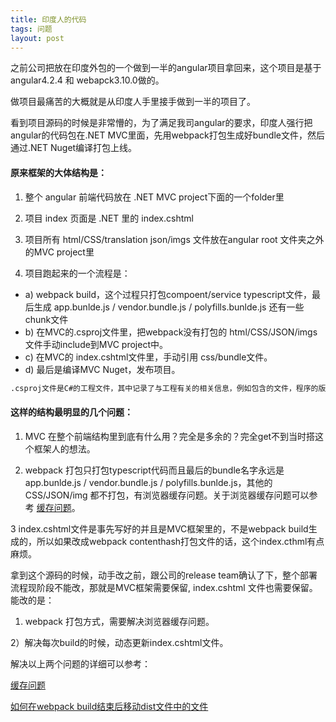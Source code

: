 ```yaml
---
title: 印度人的代码
tags: 问题
layout: post
---
```



之前公司把放在印度外包的一个做到一半的angular项目拿回来，这个项目是基于 angular4.2.4 和 webapck3.10.0做的。

做项目最痛苦的大概就是从印度人手里接手做到一半的项目了。

看到项目源码的时候是非常懵的，为了满足我司angular的要求，印度人强行把angular的代码包在.NET MVC里面，先用webpack打包生成好bundle文件，然后通过.NET Nuget编译打包上线。

#### 原来框架的大体结构是：

1) 整个 angular 前端代码放在 .NET MVC project下面的一个folder里



2) 项目 index 页面是 .NET 里的 index.cshtml


3) 项目所有 html/CSS/translation json/imgs 文件放在angular root 文件夹之外的MVC project里


4) 项目跑起来的一个流程是：


- a) webpack build，这个过程只打包compoent/service typescript文件，最后生成 app.bunlde.js / vendor.bundle.js / polyfills.bunlde.js 还有一些chunk文件
- b) 在MVC的.csproj文件里，把webpack没有打包的 html/CSS/JSON/imgs文件手动include到MVC project中。
- c) 在MVC的 index.cshtml文件里，手动引用 css/bundle文件。
- d) 最后是编译MVC Nuget，发布项目。



```html
.csproj文件是C#的工程文件，其中记录了与工程有关的相关信息，例如包含的文件，程序的版本，所生成的文件的类型和位置的信息等
```


#### 这样的结构最明显的几个问题：
1) MVC 在整个前端结构里到底有什么用？完全是多余的？完全get不到当时搭这个框架人的想法。


2) webpack 打包只打包typescript代码而且最后的bundle名字永远是 app.bunlde.js / vendor.bundle.js / polyfills.bunlde.js，其他的CSS/JSON/img 都不打包，有浏览器缓存问题。关于浏览器缓存问题可以参考 [缓存问题](https://limeii.github.io/2018/09/issues-cache-busting)。


3 index.cshtml文件是事先写好的并且是MVC框架里的，不是webpack build生成的，所以如果改成webpack contenthash打包文件的话，这个index.cthml有点麻烦。



拿到这个源码的时候，动手改之前，跟公司的release team确认了下，整个部署流程现阶段不能改，那就是MVC框架需要保留, index.cshtml 文件也需要保留。
能改的是：


1) webpack 打包方式，需要解决浏览器缓存问题。


2）解决每次build的时候，动态更新index.cshtml文件。


解决以上两个问题的详细可以参考：


[缓存问题](https://limeii.github.io/2018/09/issues-cache-busting)


[如何在webpack build结束后移动dist文件中的文件](https://limeii.github.io/2018/09/issues-webpack-file-management)

